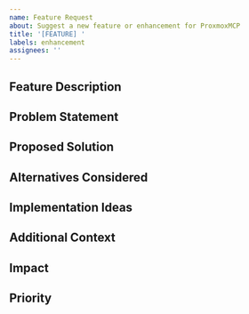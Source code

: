 ```yaml
---
name: Feature Request
about: Suggest a new feature or enhancement for ProxmoxMCP
title: '[FEATURE] '
labels: enhancement
assignees: ''
---
```


## Feature Description
<!-- A clear and concise description of the feature you're requesting -->

## Problem Statement
<!-- Describe the problem this feature would solve or the need it addresses -->

## Proposed Solution
<!-- Describe how you envision this feature working -->

## Alternatives Considered
<!-- Have you considered any alternative solutions or workarounds? -->

## Implementation Ideas
<!-- If you have ideas about how to implement this feature, share them here -->

## Additional Context
<!-- Add any other context, screenshots, or examples about the feature request -->

## Impact
<!-- How would this feature benefit users of ProxmoxMCP? -->

## Priority
<!-- How important is this feature to you? (Critical, High, Medium, Low) -->